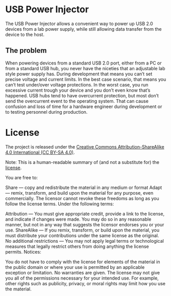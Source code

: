 # USB Power Injector

The USB Power Injector allows a convenient way to power up USB 2.0 devices from a lab power supply, while still allowing data transfer from the device to the host. 

## The problem

When powering devices from a standard USB 2.0 port, either from a PC or from a standard USB hub, you never have the niceties that an adjustable lab style power supply has. 
During development that means you can’t set precise voltage and current limits. In the best case scenario, that means you can’t test under/over voltage protections. 
In the worst case, you run excessive current trough your device and you don’t even know that’s happened.
USB hubs tend to have overcurrent protection, but most don’t send the overcurrent event to the operating system. 
That can cause confusion and loss of time for a hardware engineer during development or to testing personnel during production.  


# License

The project is released under the [Creative Commons Attribution-ShareAlike 4.0 International (CC BY-SA 4.0)](https://creativecommons.org/licenses/by-sa/4.0/).

Note: This is a human-readable summary of (and not a substitute for) the [license](https://creativecommons.org/licenses/by-sa/4.0/legalcode).

You are free to:

Share — copy and redistribute the material in any medium or format Adapt — remix, transform, and build upon the material for any purpose, even commercially. The licensor cannot revoke these freedoms as long as you follow the license terms. Under the following terms:

Attribution — You must give appropriate credit, provide a link to the license, and indicate if changes were made. You may do so in any reasonable manner, but not in any way that suggests the licensor endorses you or your use. ShareAlike — If you remix, transform, or build upon the material, you must distribute your contributions under the same license as the original. No additional restrictions — You may not apply legal terms or technological measures that legally restrict others from doing anything the license permits. Notices:

You do not have to comply with the license for elements of the material in the public domain or where your use is permitted by an applicable exception or limitation. No warranties are given. The license may not give you all of the permissions necessary for your intended use. For example, other rights such as publicity, privacy, or moral rights may limit how you use the material.